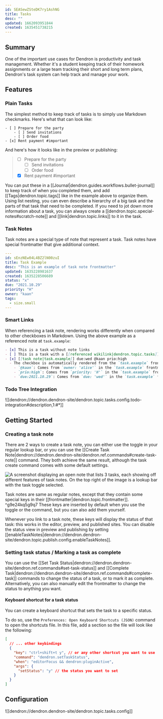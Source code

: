 ```yaml
---
id: SEASewZSteDK7ry1AshNG
title: Tasks
desc: ""
updated: 1662093951844
created: 1635451738215
---
```


## Summary

One of the important use cases for Dendron is productivity and task management.
Whether it's a student keeping track of their homework assignments or a large
team tracking their short and long term plans, Dendron's task system can help
track and manage your work.

## Features

### Plain Tasks

The simplest method to keep track of tasks is to simply use Markdown checkmarks. Here's what that can look like:

```
- [ ] Prepare for the party
    - [ ] Send invitations
    - [ ] Order food
- [x] Rent payment #important
```

And here's how it looks like in the preview or publishing:

> - [ ] Prepare for the party
>   - [ ] Send invitations
>   - [ ] Order food
> - [x] Rent payment #important

You can put these in a [[Journal|dendron.guides.workflows.bullet-journal]] to keep
track of when you completed them, and add [[Tags|dendron.topic.tags]] like in
the example above to organize them. Using list nesting, you can even describe a
hierarchy of a big task and the parts of that task that need to be completed. If
you need to jot down more information about a task, you can always create a
[[dendron.topic.special-notes#scratch-note]] and [[link|dendron.topic.links]] to
it in the task.

### Task Notes

Task notes are a special type of note that represent a task. Task notes have special frontmatter that give additional context. 

```yaml
---
id: sEnzNEw04L4BZ2lN00zuI
title: Task Example
desc: "This is an example of task note frontmatter"
updated: 1635228981637
created: 1635228506689
status: "x"
due: "2021.10.29"
priority: "H"
owner: "kaan"
tags:
  - size.small
---
```

### Smart Links

When referencing a task note, rendering works differently when compared to other checkboxes in Markdown. Using the above example as a referenced note at `task.example`:

```markdown
- [x] This is a task without note links
- [ ] This is a task with a [[referenced wikilink|dendron.topic.tasks]]
- [x] [[task note|task.example]] due:wed @kaan prio:high
  - The checkbox is automatically rendered from the `task.example` frontmatter values for task notes. `due:2021.10.29 @kaan prio:high`, along with the `[x]` prefix, is automatically rendered in the workspace editor.
    - `@kaan`: Comes from `owner: 'alice'` in the `task.example` frontmatter
    - `prio:high`: Comes from `priority: 'H'` in the `task.example` frontmatter
    - `due:2021.10.29`: Comes from `due: 'wed'` in the `task.example` frontmatter
```

### Todo Tree Integration

![[dendron://dendron.dendron-site/dendron.topic.tasks.config.todo-integration#description,1:#*]]

## Getting Started

### Creating a task note

There are 2 ways to create a task note, you can either use the toggle in your
regular lookup bar, or you can use the [[Create Task Note|dendron://dendron.dendron-site/dendron.ref.commands#create-task-note]] command.
They both achieve the same result, although the task create command comes with some default
settings.

![A screenshot displaying an open note that lists 3 tasks, each showing off different features of task notes. On the top right of the image is a lookup bar with the task toggle selected.](https://org-dendron-public-assets.s3.amazonaws.com/images/task-note-create-example.png)

Task notes are same as regular notes, except that they contain some special keys in their [[frontmatter|dendron.topic.frontmatter]]. ^g9e24kq5g9q7
These keys are inserted by default when you use the toggle or the command, but you can also add them yourself.

Whenever you link to a task note, these keys will display the status of that
task: this works in the editor, preview, and published sites. You can disable
the status view in preview and publishing by setting [[enableTaskNotes|dendron://dendron.dendron-site/dendron.topic.publish.config.enableTaskNotes]].

### Setting task status / Marking a task as complete

You can use the [[Set Task Status|dendron://dendron.dendron-site/dendron.ref.commands#set-task-status]]
and [[Complete Task|dendron://dendron.dendron-site/dendron.ref.commands#complete-task]] commands
to change the status of a task, or to mark it as complete. Alternatively,
you can also manually edit the frontmatter to change the status to anything you want.

#### Keyboard shortcut for a task status

You can create a keyboard shortcut that sets the task to a specific status.

To do so, use the `Preferences: Open Keyboard Shortcuts (JSON)` command to open
the shortcuts file. In this file, add a section so the file will look like the following:

```json
[
  // ... other keybindings
  {
    "key": "ctrl+shift+t y", // or any other shortcut you want to use
    "command": "dendron.setTaskStatus",
    "when": "editorFocus && dendron:pluginActive",
    "args": {
      "setStatus": "y" // the status you want to set
    }
  }
]
```

## Configuration

![[dendron://dendron.dendron-site/dendron.topic.tasks.config]]

